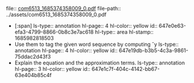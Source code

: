 file:: [com6513_1685374358009_0.pdf](../assets/com6513_1685374358009_0.pdf)
file-path:: ../assets/com6513_1685374358009_0.pdf

- [:span]
  ls-type:: annotation
  hl-page:: 4
  hl-color:: yellow
  id:: 647e0e63-efa3-4799-8866-0b8c3e7ac618
  hl-type:: area
  hl-stamp:: 1685982818503
- Use them to tag the given word sequence by computing ˆy
  ls-type:: annotation
  hl-page:: 4
  hl-color:: yellow
  id:: 647e19db-b3b5-4c3a-9861-75ddac2d43f3
- Explain the equation and the approximation terms.
  ls-type:: annotation
  hl-page:: 3
  hl-color:: yellow
  id:: 647e1c7f-404c-4142-bb67-63e404b85c4f